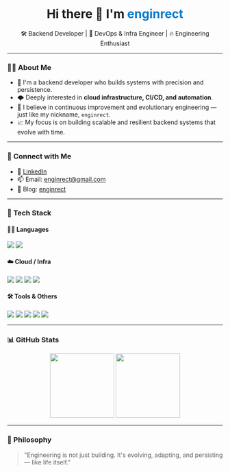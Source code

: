 <h1 align="center">Hi there 👋 I'm <span style="color:#007acc">enginrect</span></h1>
<p align="center">🛠️ Backend Developer | 🧠 DevOps & Infra Engineer | 🔥 Engineering Enthusiast</p>

---

### 👨‍💻 About Me
- 🧱 I'm a backend developer who builds systems with precision and persistence.
- 🌩️ Deeply interested in **cloud infrastructure, CI/CD, and automation**.
- 🧬 I believe in continuous improvement and evolutionary engineering — just like my nickname, `enginrect`.
- 📈 My focus is on building scalable and resilient backend systems that evolve with time.

---

### 🔗 Connect with Me
- 💼 [LinkedIn](https://www.linkedin.com/in/enginrect)
- 📫 Email: enginrect@gmail.com
- 📁 Blog: [enginrect](https://enginrect.github.io/)

---

### 🧰 Tech Stack

<div align="left">

#### 👨‍💻 Languages
<img src="https://img.shields.io/badge/Java-007396?style=flat&logo=openjdk&logoColor=white"/>
<img src="https://img.shields.io/badge/Kotlin-7F52FF?style=flat&logo=kotlin&logoColor=white"/>

#### ☁️ Cloud / Infra
<img src="https://img.shields.io/badge/AWS-232F3E?style=flat&logo=amazonaws&logoColor=white"/>
<img src="https://img.shields.io/badge/Docker-2496ED?style=flat&logo=docker&logoColor=white"/>
<img src="https://img.shields.io/badge/Kubernetes-326CE5?style=flat&logo=kubernetes&logoColor=white"/>
<img src="https://img.shields.io/badge/Terraform-7B42BC?style=flat&logo=terraform&logoColor=white"/>

#### 🛠 Tools & Others
<img src="https://img.shields.io/badge/Git-F05032?style=flat&logo=git&logoColor=white"/>
<img src="https://img.shields.io/badge/GitHub-181717?style=flat&logo=github&logoColor=white"/>
<img src="https://img.shields.io/badge/Linux-FCC624?style=flat&logo=linux&logoColor=black"/>
<img src="https://img.shields.io/badge/MySQL-4479A1?style=flat&logo=mysql&logoColor=white"/>
<img src="https://img.shields.io/badge/Redis-DC382D?style=flat&logo=redis&logoColor=white"/>

</div>

---

### 📊 GitHub Stats

<p align="center">
  <img src="https://github-readme-stats.vercel.app/api?username=enginrect&show_icons=true&theme=github_dark&hide=stars" height="150"/>
  <img src="https://github-readme-stats.vercel.app/api/top-langs/?username=enginrect&layout=compact&theme=github_dark" height="150"/>
</p>

---

### 💬 Philosophy
> "Engineering is not just building. It's evolving, adapting, and persisting — like life itself."
